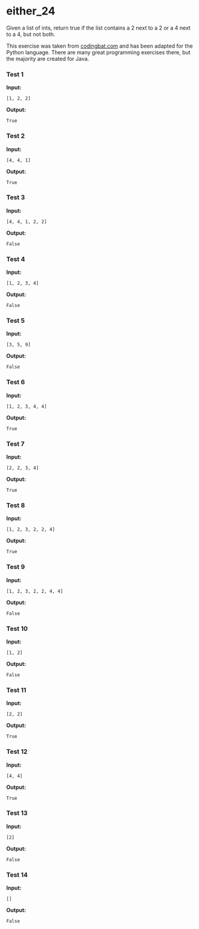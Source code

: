 # either_24





Given a list of ints, return true if the list contains a 2 next to a 2 or a 4 next to a 4, but not both.

This exercise was taken from [codingbat.com](https://codingbat.com/prob/p191878) and has been adapted for the Python language. There are many great programming exercises there, but the majority are created for Java.






### Test 1
**Input:**
```
[1, 2, 2]
```
**Output:**
```
True
```
### Test 2
**Input:**
```
[4, 4, 1]
```
**Output:**
```
True
```
### Test 3
**Input:**
```
[4, 4, 1, 2, 2]
```
**Output:**
```
False
```
### Test 4
**Input:**
```
[1, 2, 3, 4]
```
**Output:**
```
False
```
### Test 5
**Input:**
```
[3, 5, 9]
```
**Output:**
```
False
```
### Test 6
**Input:**
```
[1, 2, 3, 4, 4]
```
**Output:**
```
True
```
### Test 7
**Input:**
```
[2, 2, 3, 4]
```
**Output:**
```
True
```
### Test 8
**Input:**
```
[1, 2, 3, 2, 2, 4]
```
**Output:**
```
True
```
### Test 9
**Input:**
```
[1, 2, 3, 2, 2, 4, 4]
```
**Output:**
```
False
```
### Test 10
**Input:**
```
[1, 2]
```
**Output:**
```
False
```
### Test 11
**Input:**
```
[2, 2]
```
**Output:**
```
True
```
### Test 12
**Input:**
```
[4, 4]
```
**Output:**
```
True
```
### Test 13
**Input:**
```
[2]
```
**Output:**
```
False
```
### Test 14
**Input:**
```
[]
```
**Output:**
```
False
```

